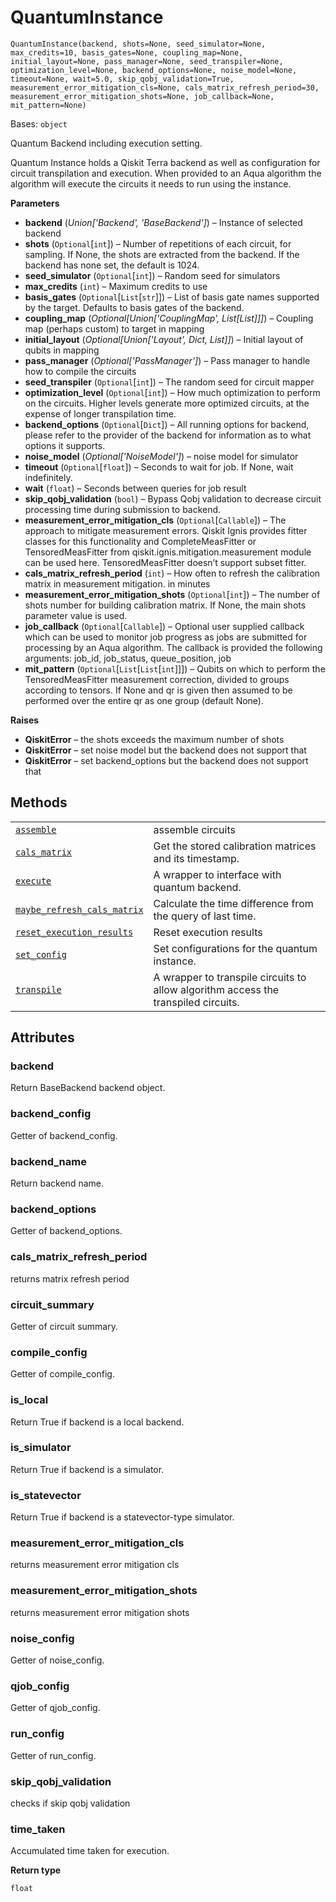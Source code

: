 # QuantumInstance

<span id="undefined" />

`QuantumInstance(backend, shots=None, seed_simulator=None, max_credits=10, basis_gates=None, coupling_map=None, initial_layout=None, pass_manager=None, seed_transpiler=None, optimization_level=None, backend_options=None, noise_model=None, timeout=None, wait=5.0, skip_qobj_validation=True, measurement_error_mitigation_cls=None, cals_matrix_refresh_period=30, measurement_error_mitigation_shots=None, job_callback=None, mit_pattern=None)`

Bases: `object`

Quantum Backend including execution setting.

Quantum Instance holds a Qiskit Terra backend as well as configuration for circuit transpilation and execution. When provided to an Aqua algorithm the algorithm will execute the circuits it needs to run using the instance.

**Parameters**

*   **backend** (*Union\['Backend', 'BaseBackend']*) – Instance of selected backend
*   **shots** (`Optional`\[`int`]) – Number of repetitions of each circuit, for sampling. If None, the shots are extracted from the backend. If the backend has none set, the default is 1024.
*   **seed\_simulator** (`Optional`\[`int`]) – Random seed for simulators
*   **max\_credits** (`int`) – Maximum credits to use
*   **basis\_gates** (`Optional`\[`List`\[`str`]]) – List of basis gate names supported by the target. Defaults to basis gates of the backend.
*   **coupling\_map** (*Optional\[Union\['CouplingMap', List\[List]]]*) – Coupling map (perhaps custom) to target in mapping
*   **initial\_layout** (*Optional\[Union\['Layout', Dict, List]]*) – Initial layout of qubits in mapping
*   **pass\_manager** (*Optional\['PassManager']*) – Pass manager to handle how to compile the circuits
*   **seed\_transpiler** (`Optional`\[`int`]) – The random seed for circuit mapper
*   **optimization\_level** (`Optional`\[`int`]) – How much optimization to perform on the circuits. Higher levels generate more optimized circuits, at the expense of longer transpilation time.
*   **backend\_options** (`Optional`\[`Dict`]) – All running options for backend, please refer to the provider of the backend for information as to what options it supports.
*   **noise\_model** (*Optional\['NoiseModel']*) – noise model for simulator
*   **timeout** (`Optional`\[`float`]) – Seconds to wait for job. If None, wait indefinitely.
*   **wait** (`float`) – Seconds between queries for job result
*   **skip\_qobj\_validation** (`bool`) – Bypass Qobj validation to decrease circuit processing time during submission to backend.
*   **measurement\_error\_mitigation\_cls** (`Optional`\[`Callable`]) – The approach to mitigate measurement errors. Qiskit Ignis provides fitter classes for this functionality and CompleteMeasFitter or TensoredMeasFitter from qiskit.ignis.mitigation.measurement module can be used here. TensoredMeasFitter doesn’t support subset fitter.
*   **cals\_matrix\_refresh\_period** (`int`) – How often to refresh the calibration matrix in measurement mitigation. in minutes
*   **measurement\_error\_mitigation\_shots** (`Optional`\[`int`]) – The number of shots number for building calibration matrix. If None, the main shots parameter value is used.
*   **job\_callback** (`Optional`\[`Callable`]) – Optional user supplied callback which can be used to monitor job progress as jobs are submitted for processing by an Aqua algorithm. The callback is provided the following arguments: job\_id, job\_status, queue\_position, job
*   **mit\_pattern** (`Optional`\[`List`\[`List`\[`int`]]]) – Qubits on which to perform the TensoredMeasFitter measurement correction, divided to groups according to tensors. If None and qr is given then assumed to be performed over the entire qr as one group (default None).

**Raises**

*   **QiskitError** – the shots exceeds the maximum number of shots
*   **QiskitError** – set noise model but the backend does not support that
*   **QiskitError** – set backend\_options but the backend does not support that

## Methods

|                                                                                                                                                                                                       |                                                                                    |
| ----------------------------------------------------------------------------------------------------------------------------------------------------------------------------------------------------- | ---------------------------------------------------------------------------------- |
| [`assemble`](qiskit.utils.QuantumInstance.assemble#qiskit.utils.QuantumInstance.assemble "qiskit.utils.QuantumInstance.assemble")                                                                     | assemble circuits                                                                  |
| [`cals_matrix`](qiskit.utils.QuantumInstance.cals_matrix#qiskit.utils.QuantumInstance.cals_matrix "qiskit.utils.QuantumInstance.cals_matrix")                                                         | Get the stored calibration matrices and its timestamp.                             |
| [`execute`](qiskit.utils.QuantumInstance.execute#qiskit.utils.QuantumInstance.execute "qiskit.utils.QuantumInstance.execute")                                                                         | A wrapper to interface with quantum backend.                                       |
| [`maybe_refresh_cals_matrix`](qiskit.utils.QuantumInstance.maybe_refresh_cals_matrix#qiskit.utils.QuantumInstance.maybe_refresh_cals_matrix "qiskit.utils.QuantumInstance.maybe_refresh_cals_matrix") | Calculate the time difference from the query of last time.                         |
| [`reset_execution_results`](qiskit.utils.QuantumInstance.reset_execution_results#qiskit.utils.QuantumInstance.reset_execution_results "qiskit.utils.QuantumInstance.reset_execution_results")         | Reset execution results                                                            |
| [`set_config`](qiskit.utils.QuantumInstance.set_config#qiskit.utils.QuantumInstance.set_config "qiskit.utils.QuantumInstance.set_config")                                                             | Set configurations for the quantum instance.                                       |
| [`transpile`](qiskit.utils.QuantumInstance.transpile#qiskit.utils.QuantumInstance.transpile "qiskit.utils.QuantumInstance.transpile")                                                                 | A wrapper to transpile circuits to allow algorithm access the transpiled circuits. |

## Attributes

<span id="undefined" />

### backend

Return BaseBackend backend object.

<span id="undefined" />

### backend\_config

Getter of backend\_config.

<span id="undefined" />

### backend\_name

Return backend name.

<span id="undefined" />

### backend\_options

Getter of backend\_options.

<span id="undefined" />

### cals\_matrix\_refresh\_period

returns matrix refresh period

<span id="undefined" />

### circuit\_summary

Getter of circuit summary.

<span id="undefined" />

### compile\_config

Getter of compile\_config.

<span id="undefined" />

### is\_local

Return True if backend is a local backend.

<span id="undefined" />

### is\_simulator

Return True if backend is a simulator.

<span id="undefined" />

### is\_statevector

Return True if backend is a statevector-type simulator.

<span id="undefined" />

### measurement\_error\_mitigation\_cls

returns measurement error mitigation cls

<span id="undefined" />

### measurement\_error\_mitigation\_shots

returns measurement error mitigation shots

<span id="undefined" />

### noise\_config

Getter of noise\_config.

<span id="undefined" />

### qjob\_config

Getter of qjob\_config.

<span id="undefined" />

### run\_config

Getter of run\_config.

<span id="undefined" />

### skip\_qobj\_validation

checks if skip qobj validation

<span id="undefined" />

### time\_taken

Accumulated time taken for execution.

**Return type**

`float`
